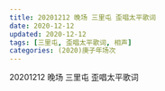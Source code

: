 ```yaml
---
title: 20201212 晚场 三里屯 歪唱太平歌词 
date: 2020-12-12
updated: 2020-12-12
tags: [三里屯, 歪唱太平歌词, 相声] 
categories: (2020)庚子年场次
---
```

20201212 晚场 三里屯 歪唱太平歌词 


